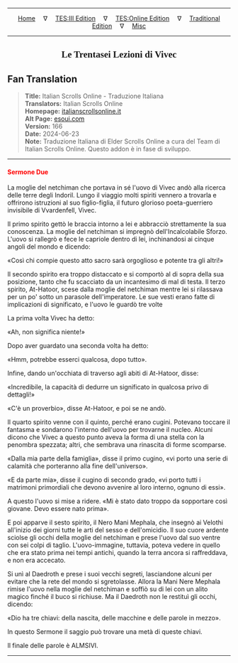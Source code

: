 
---

<!-- Jekyll Page Links -->

<center>
<a href="../../../../../index.html">Home</a>
&emsp;&nabla;&emsp;
<a href="../../../../index-tes3.html">TES:III Edition</a>
&emsp;&nabla;&emsp;
<a href="../../../../index-teso.html">TES:Online Edition</a>
&emsp;&nabla;&emsp;
<a href="../../../../index-traditional.html">Traditional Edition</a>
&emsp;&nabla;&emsp;
<a href="../../../../index-misc.html">Misc</a>
</center>

<!-- Markdown Body Below: -->

---

<center>
<h2><span style="font-family:Georgia">Le Trentasei Lezioni di Vivec</span></h2>
</center>

## Fan Translation

> __Title:__ Italian Scrolls Online - Traduzione Italiana\
> __Translators:__ Italian Scrolls Online\
> __Homepage:__ [italianscrollsonline.it][1]\
> __Alt Page:__ [esoui.com][2]\
> __Version:__ 166\
> __Date:__ 2024-06-23\
> __Note:__ Traduzione Italiana di Elder Scrolls Online a cura del Team di Italian Scrolls Online. Questo addon è in fase di sviluppo.

[1]: http://italianscrollsonline.it/
[2]: https://www.esoui.com/downloads/info2854-ItalianScrollsOnline-TraduzioneItaliana.html

---

#### <span style="color:red">Sermone Due</span>

La moglie del netchiman che portava in sé l'uovo di Vivec andò alla ricerca delle terre degli Indoril. Lungo il viaggio molti spiriti vennero a trovarla e offrirono istruzioni al suo figlio-figlia, il futuro glorioso poeta-guerriero invisibile di Vvardenfell, Vivec.

Il primo spirito gettò le braccia intorno a lei e abbracciò strettamente la sua conoscenza. La moglie del netchiman si impregnò dell'Incalcolabile Sforzo. L'uovo si rallegrò e fece le capriole dentro di lei, inchinandosi ai cinque angoli del mondo e dicendo:

«Così chi compie questo atto sacro sarà orgoglioso e potente tra gli altri!»

Il secondo spirito era troppo distaccato e si comportò al di sopra della sua posizione, tanto che fu scacciato da un incantesimo di mal di testa. Il terzo spirito, At-Hatoor, scese dalla moglie del netchiman mentre lei si rilassava per un po' sotto un parasole dell'imperatore. Le sue vesti erano fatte di implicazioni di significato, e l'uovo le guardò tre volte

La prima volta Vivec ha detto:

«Ah, non significa niente!»

Dopo aver guardato una seconda volta ha detto:

«Hmm, potrebbe esserci qualcosa, dopo tutto».

Infine, dando un'occhiata di traverso agli abiti di At-Hatoor, disse:

«Incredibile, la capacità di dedurre un significato in qualcosa privo di dettagli!»

«C'è un proverbio», disse At-Hatoor, e poi se ne andò.

Il quarto spirito venne con il quinto, perché erano cugini. Potevano toccare il fantasma e sondarono l'interno dell'uovo per trovarne il nucleo. Alcuni dicono che Vivec a questo punto aveva la forma di una stella con la penombra spezzata; altri, che sembrava una rinascita di forme scomparse.

«Dalla mia parte della famiglia», disse il primo cugino, «vi porto una serie di calamità che porteranno alla fine dell'universo».

«E da parte mia», disse il cugino di secondo grado, «vi porto tutti i matrimoni primordiali che devono avvenire al loro interno, ognuno di essi».

A questo l'uovo si mise a ridere. «Mi è stato dato troppo da sopportare così giovane. Devo essere nato prima».

E poi apparve il sesto spirito, il Nero Mani Mephala, che insegnò ai Velothi all'inizio dei giorni tutte le arti del sesso e dell'omicidio. Il suo cuore ardente sciolse gli occhi della moglie del netchiman e prese l'uovo dal suo ventre con sei colpi di taglio. L'uovo-immagine, tuttavia, poteva vedere in quello che era stato prima nei tempi antichi, quando la terra ancora si raffreddava, e non era accecato.

Si unì al Daedroth e prese i suoi vecchi segreti, lasciandone alcuni per evitare che la rete del mondo si sgretolasse. Allora la Mani Nere Mephala rimise l'uovo nella moglie del netchiman e soffiò su di lei con un alito magico finché il buco si richiuse. Ma il Daedroth non le restituì gli occhi, dicendo:

«Dio ha tre chiavi: della nascita, delle macchine e delle parole in mezzo».

In questo Sermone il saggio può trovare una metà di queste chiavi.

Il finale delle parole è ALMSIVI.

---
